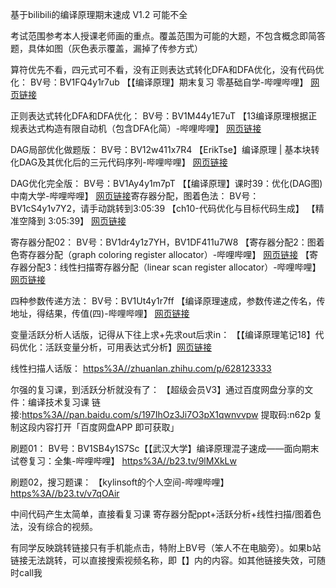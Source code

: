 基于bilibili的编译原理期末速成 V1.2
可能不全

考试范围参考本人授课老师画的重点。覆盖范围为可能的大题，不包含概念即简答题，具体如图（灰色表示覆盖，漏掉了传参方式）

算符优先不看，四元式可不看，没有正则表达式转化DFA和DFA优化，没有代码优化：
BV号：BV1FQ4y1r7ub
【【编译原理】期末复习 零基础自学-哔哩哔哩】 [网页链接](https://www.urlshare.cn/umirror_url_check?_wv=1&srctype=touch&apptype=3ghtml&loginuin=2948953101&plateform=qzone&url=https%3A%2F%2Fb23.tv%2F4lrCqTz&src_uin=2075125269&src_scene=311&cli_scene=getDetail)

正则表达式转化DFA和DFA优化：
BV号：BV1M44y1E7uT
【13编译原理根据正规表达式构造有限自动机（包含DFA化简）-哔哩哔哩】 [网页链接](https://www.urlshare.cn/umirror_url_check?_wv=1&srctype=touch&apptype=3ghtml&loginuin=2948953101&plateform=qzone&url=https%3A%2F%2Fb23.tv%2F3yoUviT&src_uin=2075125269&src_scene=311&cli_scene=getDetail)

DAG局部优化做题版：
BV号：BV12w411x7R4
【ErikTse】编译原理 | 基本块转化DAG及其优化后的三元代码序列-哔哩哔哩】 [网页链接](https://www.urlshare.cn/umirror_url_check?_wv=1&srctype=touch&apptype=3ghtml&loginuin=2948953101&plateform=qzone&url=https%3A%2F%2Fb23.tv%2FPagNmC8&src_uin=2075125269&src_scene=311&cli_scene=getDetail)

DAG优化完全版：
BV号：BV1Ay4y1m7pT
​【【编译原理】课时39：优化(DAG图) 中南大学-哔哩哔哩】 [网页链接](https://www.urlshare.cn/umirror_url_check?_wv=1&srctype=touch&apptype=3ghtml&loginuin=2948953101&plateform=qzone&url=https%3A%2F%2Fb23.tv%2FL35YHGP&src_uin=2075125269&src_scene=311&cli_scene=getDetail)
​
寄存器分配，图着色法：
BV号：BV1cS4y1v7Y2，请手动跳转到3:05:39
【ch10-代码优化与目标代码生成】 【精准空降到 3:05:39】 [网页链接](https://www.urlshare.cn/umirror_url_check?_wv=1&srctype=touch&apptype=3ghtml&loginuin=2948953101&plateform=qzone&url=https%3A%2F%2Fwww.bilibili.com%2Fvideo%2FBV1cS4y1v7Y2%2F%3Fshare_source%3Dcopy_web%26vd_source%3De5618af21c6c53dcdccf7825d1add1fc%26t%3D11139&src_uin=2075125269&src_scene=311&cli_scene=getDetail)

寄存器分配02：
BV号：BV1dr4y1z7YH，BV1DF411u7W8
【寄存器分配2：图着色寄存器分配（graph coloring register allocator）-哔哩哔哩】 [网页链接](https://www.urlshare.cn/umirror_url_check?_wv=1&srctype=touch&apptype=3ghtml&loginuin=2948953101&plateform=qzone&url=https%3A%2F%2Fb23.tv%2FDmRX7dv&src_uin=2075125269&src_scene=311&cli_scene=getDetail)
【寄存器分配3：线性扫描寄存器分配（linear scan register allocator）-哔哩哔哩】 [网页链接](https://www.urlshare.cn/umirror_url_check?_wv=1&srctype=touch&apptype=3ghtml&loginuin=2948953101&plateform=qzone&url=https%3A%2F%2Fb23.tv%2FC7DavWl&src_uin=2075125269&src_scene=311&cli_scene=getDetail)

四种参数传递方法：
BV号：BV1Ut4y1r7ff
【编译原理速成，参数传递之传名，传地址，得结果，传值(四)-哔哩哔哩】 [网页链接](https://www.urlshare.cn/umirror_url_check?_wv=1&srctype=touch&apptype=3ghtml&loginuin=2948953101&plateform=qzone&url=https%3A%2F%2Fb23.tv%2F8BWJ3G5&src_uin=2075125269&src_scene=311&cli_scene=getDetail)

变量活跃分析人话版，记得从下往上求+先求out后求in：
【【编译原理笔记18】代码优化：活跃变量分析，可用表达式分析】[网页链接](https://www.urlshare.cn/umirror_url_check?_wv=1&srctype=touch&apptype=3ghtml&loginuin=2948953101&plateform=qzone&url=https%3A%2F%2Fmbd.baidu.com%2Fma%2Fs%2F0I73FBbl&src_uin=2075125269&src_scene=311&cli_scene=getDetail)

线性扫描人话版：
[https%3A//zhuanlan.zhihu.com/p/628123333](https://www.urlshare.cn/umirror_url_check?_wv=1&srctype=touch&apptype=3ghtml&loginuin=2948953101&plateform=qzone&url=https%3A%2F%2Fzhuanlan.zhihu.com%2Fp%2F628123333&src_uin=2075125269&src_scene=311&cli_scene=getDetail)

尔强的复习课，到活跃分析就没有了：
【超级会员V3】通过百度网盘分享的文件：编译技术复习课
链接:[https%3A//pan.baidu.com/s/197IhOz3Ji7O3pX1qwnvvpw](https://www.urlshare.cn/umirror_url_check?_wv=1&srctype=touch&apptype=3ghtml&loginuin=2948953101&plateform=qzone&url=https%3A%2F%2Fpan.baidu.com%2Fs%2F197IhOz3Ji7O3pX1qwnvvpw&src_uin=2075125269&src_scene=311&cli_scene=getDetail) 
提取码:n62p
复制这段内容打开「百度网盘APP 即可获取」

刷题01：
BV号：BV1SB4y1S7Sc
​【【武汉大学】编译原理混子速成——面向期末试卷复习：全集-哔哩哔哩】 [https%3A//b23.tv/9lMXkLw](https://www.urlshare.cn/umirror_url_check?_wv=1&srctype=touch&apptype=3ghtml&loginuin=2948953101&plateform=qzone&url=https%3A%2F%2Fb23.tv%2F9lMXkLw&src_uin=2075125269&src_scene=311&cli_scene=getDetail)

刷题02，搜习题课：
【kylinsoft的个人空间-哔哩哔哩】 [https%3A//b23.tv/v7qOAir](https://www.urlshare.cn/umirror_url_check?_wv=1&srctype=touch&apptype=3ghtml&loginuin=2948953101&plateform=qzone&url=https%3A%2F%2Fb23.tv%2Fv7qOAir&src_uin=2075125269&src_scene=311&cli_scene=getDetail)

中间代码产生太简单，直接看复习课
寄存器分配ppt+活跃分析+线性扫描/图着色法，没有综合的视频。

有同学反映跳转链接只有手机能点击，特附上BV号（笨人不在电脑旁）。如果b站链接无法跳转，可以直接搜索视频名称，即【】内的内容。如其他链接失效，可随时call我